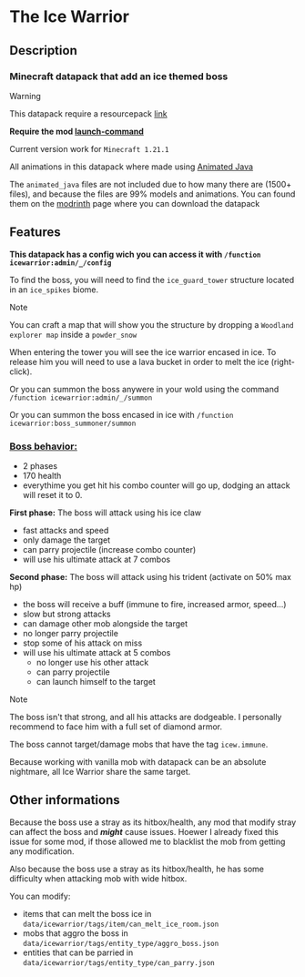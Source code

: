 # The Ice Warrior

## Description

### Minecraft datapack that add an ice themed boss

> [!WARNING]
> This datapack require a resourcepack [link](https://modrinth.com/datapack/the-ice-warrior/version/r1.0_mc1.21.1)
>
> **Require the mod [launch-command](https://modrinth.com/mod/launch-command)**
>
> Current version work for `Minecraft 1.21.1`

All animations in this datapack where made using [Animated Java](https://animated-java.dev/)

The `animated_java` files are not included due to how many there are (1500+ files), and because the files are 99% models and animations.
You can found them on the [modrinth](https://modrinth.com/datapack/the-ice-warrior) page where you can download the datapack

## Features

**This datapack has a config wich you can access it with `/function icewarrior:admin/_/config`**

To find the boss, you will need to find the `ice_guard_tower` structure located in an `ice_spikes` biome.

> [!NOTE]
> You can craft a map that will show you the structure by dropping a `Woodland explorer map` inside a `powder_snow`

When entering the tower you will see the ice warrior encased in ice. To release him you will need to use a lava bucket in order to melt the ice (right-click).

Or you can summon the boss anywere in your wold using the command `/function icewarrior:admin/_/summon`

Or you can summon the boss encased in ice with `/function icewarrior:boss_summoner/summon`

### **<ins>Boss behavior:</ins>**

- 2 phases
- 170 health
- everythime you get hit his combo counter will go up, dodging an attack will reset it to 0.

**First phase:** The boss will attack using his ice claw
- fast attacks and speed
- only damage the target
- can parry projectile (increase combo counter)
- will use his ultimate attack at 7 combos

**Second phase:** The boss will attack using his trident (activate on 50% max hp)
- the boss will receive a buff (immune to fire, increased armor, speed...)
- slow but strong attacks
- can damage other mob alongside the target
- no longer parry projectile
- stop some of his attack on miss
- will use his ultimate attack at 5 combos
  - no longer use his other attack
  - can parry projectile
  - can launch himself to the target

> [!NOTE]
> The boss isn't that strong, and all his attacks are dodgeable. I personally recommend to face him with a full set of diamond armor.

The boss cannot target/damage mobs that have the tag `icew.immune`.

Because working with vanilla mob with datapack can be an absolute nightmare, all Ice Warrior share the same target.

## Other informations

Because the boss use a stray as its hitbox/health, any mod that modify stray can affect the boss and ***might*** cause issues. Hoewer I already fixed this issue for some mod, if those allowed me to blacklist the mob from getting any modification.

Also because the boss use a stray as its hitbox/health, he has some difficulty when attacking mob with wide hitbox.

You can modify:
- items that can melt the boss ice in `data/icewarrior/tags/item/can_melt_ice_room.json`
- mobs that aggro the boss in `data/icewarrior/tags/entity_type/aggro_boss.json`
- entities that can be parried in `data/icewarrior/tags/entity_type/can_parry.json`